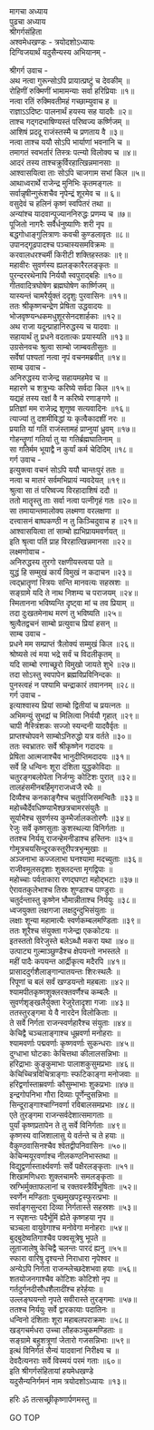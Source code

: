मागचा अध्याय  
पुढचा अध्याय  
श्रीगर्गसंहिता  
अश्वमेधखण्डः - त्रयोदशोऽध्यायः  
दिग्विजयार्थं यदुसैन्यस्य अभियानम् -  
  
श्रीगर्ग उवाच -  
अथ नत्वा गुरून्सोऽपि प्रायात्प्रष्टुं च देवकीम् ॥  
रोहिणीं रुक्मिणीं भामामन्याः सर्वा हरिप्रियाः ॥१॥  
नत्वा रतिं रुक्मिवतीमहं गच्छाम्युवाच ह ॥  
राज्ञाऽऽदिष्टः पालनार्थं हयस्य सह यादवैः ॥२॥  
ताश्च गद्‌गदभाषिण्यस्तं परिष्वज्य कर्ष्णिजम् ॥  
आशिषं प्रददू राजंस्तस्मै च प्रणताय वै ॥३॥  
नत्वा ताश्च ययौ सोऽपि भार्याणां भवनानि च ॥  
तमागतं स्वभर्तारं तिस्त्रः पत्न्यो विलोक्य च ॥४॥  
आदरं तस्य ताश्चक्रुर्विरहात्खिन्नमानसाः ॥  
आश्वासयित्वा ताः सोऽपि चाजगाम सभां किल ॥५॥  
आथाध्वरार्थे राजेन्द्र मुनिभिः कृतमङ्गलः ॥  
सर्वान्नृषीन्गुरूंशचैव नृपेन्द्रं शूरमेव च ॥ ६॥  
वसुदेवं च हलिनं कृष्णं स्वपितरं तथा ॥  
अन्यांश्च यादवान्पूज्याननिरुद्धः प्रणम्य च ॥७॥  
पूजितो नागरैः सर्वैर्धनुष्याणिः शरी नृप ॥  
बद्धगोधाङ्गुलित्राणः कवची कुण्डलावृतः ॥८॥  
उपानद्गूढपादश्च पञ्चास्यसमविक्रमः ॥  
करवालधरश्चर्मी किरीटी शक्तिहस्तकः ॥९॥  
महावीरः सुवर्णस्य ह्यलङ्कारैरलङ्कृतः ॥  
पुरन्दररथेनापि निर्ययौ स्वपुराद्बहिः ॥१०॥  
गीतवादित्रघोषेण ब्रह्मघोषेण कार्ष्णिजम् ॥  
यास्यन्तं चामरैर्युक्तं ददृशुः पुरवासिनः ॥११॥  
ततः श्रीकृष्णचन्द्रेण प्रेषिता उद्धवादयः ॥  
भोजवृष्ण्यन्धकमधुशूरसेनदशार्हकाः ॥१२॥  
अथ राजा यदून्प्राहानिरुद्धस्य च यादवाः ॥  
सहायार्थं तु प्रधने वदतात्कः प्रयास्यति ॥१३॥  
उग्रसेनवचः श्रुत्वा साम्बो जाम्बवतीसुतः ॥  
सर्वेषां पश्यतां नत्वा नृपं वचनमब्रवीत् ॥१४॥  
साम्ब उवाच -  
अनिरुद्धस्य राजेन्द्र सहायमहमेव च ॥  
महारणे च शत्रुभ्यः करिष्ये सर्वदा किल ॥१५॥  
यद्यहं तस्य रक्षां वै न करिष्ये रणाङ्गणे ॥  
प्रतिज्ञां मम राजेन्न्द्र शृणुष्व सत्यवादिनः ॥१६॥  
त्याज्यां तु दशमीविद्धां यः कृत्वैकादशीं नरः ॥  
प्रयाति यां गतिं राजंस्तामहं प्राप्नुयां ध्रुवम् ॥१७॥  
गोहन्तॄणां गतिर्या तु या गतिर्ब्रह्मघातिनाम् ॥  
सा गतिर्मम भूयाद्वै न कुर्यां कर्म चेदिदिम् ॥१८॥  
गर्ग उवाच -  
इत्युक्त्वा वचनं सोऽपि ययौ चान्तःपुरं ततः ॥  
नत्वा च मातरं सर्वमभिप्रायं न्यवदेयत् ॥१९॥  
श्रुत्वा सा तं परिष्वज्य विरहादाशिषं ददौ ॥  
ततो मातॄस्तु ताः सर्वा नत्वा पत्नीगृहं गतः ॥२०॥  
सा तमायान्तमालोक्य लक्ष्मणा वरलक्षणा ॥  
दत्त्वासनं बाष्पकण्ठी न तु किञ्चिदुवाच ह ॥२१॥  
आश्वासयित्वा तां साम्बो ह्यभिप्रायमवर्णयत् ॥  
इति श्रृत्वा पतिं प्राह विरहात्खिन्नमानसा ॥२२॥  
लक्ष्मणोवाच -  
अनिरुद्धस्य तुरगो रक्षणीयस्त्वया पते ॥  
युद्धं हि सम्मुखं कार्यं विमुखं न कदाचन ॥२३॥  
त्वद्भ्रातॄणां स्त्रियः सन्ति मानवत्यः सहस्रशः ॥  
सङ्ग्रामे यदि ते नाथ निशम्य च पराजयम् ॥२४॥  
स्मितानना भविष्यन्ति दृष्ट्वा मां च तव प्रियाम् ॥  
तदा दुःखतमेनाथ मरणं तु भविष्यति ॥२५॥  
श्रुत्वैतद्वचनं साम्बो प्रत्युवाच प्रियां हसन् ॥  
साम्ब उवाच -  
प्रधने मम सम्प्राप्तं त्रैलोक्यं सम्मुखं किल ॥२६॥  
श्रोष्यसे त्वं मया भद्रे सर्वं च विदलीकृतम् ॥  
यदि साम्बो रणाच्छूरो विमुखो जायते शुभे ॥२७॥  
तदा सोऽस्तु स्वपापेन ब्रह्मविप्रविनिन्दकः ॥  
पुनस्त्वहं न पश्यामि चन्द्राकारं तवाननम् ॥२८॥  
गर्ग उवाच -  
इत्याश्वास्य प्रियां साम्बो द्वितीयां च प्रयत्नतः ॥  
अभिमन्युं सुभद्रां च मिलित्वा निर्ययौ गृहात् ॥२९॥  
चापी नैस्त्रिंशकः सज्जो स्यन्दनी यादवैर्वृतः ॥  
प्राप्तश्चोपवने साम्बोऽनिरुद्धो यत्र वर्तते ॥३०॥  
ततः स्वभ्रातरः सर्वे श्रीकृष्णेन गदादयः ॥  
प्रेषिता आत्मजाश्चैव भानुदीप्तिमदादयः ॥३१॥  
सर्वे हि धन्विनः शूरा दंशिता युद्धकोविदाः ॥  
चतुरङ्गबलोपेता निर्जग्मुः कोटिशः पुरात् ॥३२॥  
तालहंसमीनबर्हिमृगराजध्वजै रथैः ॥  
दिव्यैश्च कनकाङ्गैश्च चतुर्वाजिसमन्वितैः ॥३३॥  
महोच्चैर्देवधिष्ण्याभैश्छत्रचामरसंयुतैः ॥  
सूर्याभैश्च सुवर्णस्य कुम्भैर्जालकतोरणैः ॥३४॥  
रेजुः सर्वे कृष्णसुताः कुशस्थल्या विनिर्गताः ॥  
ततश्च निर्ययू राजन्हेमनीडाश्च हस्तिनः ॥३५॥  
गोमूत्रचयसिन्दूरकस्तूरीपत्रभृन्मुखाः ॥  
अञ्जनाभा कज्जलाभा घनश्यामा मदच्युताः ॥३६॥  
राजीवमूलसदृशाः शुक्लदन्ता मृगद्विपाः ॥  
महोच्चाः पर्वताकारा रणद्घण्टा महोद्‌भटाः ॥३७॥  
ऐरावतकुलेभाश्च तिस्रः शुण्डाश्च पाण्डुराः ॥  
चतुर्दन्तास्तु कृष्णेन भौमान्नीताश्च निर्ययुः ॥३८॥  
ध्वजयुक्ता लक्षगजा लक्षदुन्दुभिसंयुताः ॥  
लक्षाः शून्या महामात्यैः स्वर्णकम्बलमण्डिताः ॥३९॥  
ततः शूरैश्च संयुक्ता गजेन्द्रा एककोटयः ॥  
इतस्ततो विरेजुस्ते बलेऽब्धौ मकरा यथा ॥४०॥  
उत्पाट्य गुल्माञ्छुण्डैश्च क्षेपयन्तो नभस्तले ॥  
महीं पादैः कपयन्त आर्द्रीकृत्य मदैरपि ॥४१॥  
प्रासाददुर्गशैलाङ्गान्पातयन्तः शिरःस्थलैः ॥  
रिपूणां च बलं सर्वं खण्डयन्तो महबलाः ॥४२॥  
श्यामपीतकृष्णशुक्लरक्तवर्णैश्च कम्बलैः ॥  
सुवर्णशृङ्खलैर्युक्ता रेजुरेतादृशा गजाः ॥४३॥  
ततस्तुरङ्गमा ये वै नारदेन विलोकिताः ॥  
ते सर्वे निर्गता राजन्स्वर्णहारैश्च संयुताः ॥४४॥  
केचिद्वै चञ्चलाङ्गाश्च धूम्रवर्णा मनोहराः ॥  
श्यामवर्णाः पद्मवर्णाः कृष्णवर्णाः सुकन्धराः ॥४५॥  
दुग्धाभा घोटकाः केचित्तथा कीलालसन्निभाः ॥  
हरिद्राभाः कुङ्कुमाभाः पालाशकुसुमप्रभाः ॥४६॥  
केचिच्चित्रविचित्राङ्गाः स्फटिकाङ्गा मनोजवाः ॥  
हरिद्वर्णास्ताम्रवर्णाः कौसुम्भाभाः शुकप्रभाः ॥४७॥  
इन्द्रगोपनिभा गौरा दिव्याः पूर्णेन्दुसन्निभाः ॥  
सिन्दूराङ्गाश्चाग्निवर्णा रविबालसमप्रभाः ॥४८॥  
एते तुरङ्गमा राजन्सर्वदेशात्समागताः ॥  
पुर्यां कृष्णप्रतापेन ते तु सर्वे विनिर्गताः ॥४९॥  
कृष्णस्य वाजिशालासु ये वर्तन्ते च ते हयाः ॥  
वैकुण्ठवासिनश्चैव श्वेतद्वीपनिवासिनः ॥५०॥  
केचिन्मयूरवर्णाश्च नीलकण्ठनिभास्तथा ॥  
विद्युद्वर्णास्तार्क्ष्यवर्णाः सर्वे पक्षैरलङ्कृताः ॥५१॥  
शिखामणिधराः शुक्लचामरैः समलङ्कृताः ॥  
स्रग्भिर्मुक्ताफलानां च रक्तवस्त्रैर्विभूषिताः ॥५२॥  
स्वर्णेन मण्डिताः पुच्छमुखपट्टस्फुरत्प्रभाः ॥  
सर्वाङ्गसुन्दरा दिव्या निर्गतास्ते सहस्रशः ॥५३॥  
न स्पृशन्तः पदैर्भूमिं ह्येते कृष्णहया नृप ॥  
चञ्चला वायुवेगाश्च मनोवेगा मनोहराः ॥५४॥  
बुद्बुदेष्वतिगाश्चैव पक्वसूत्रेषु भूपते ॥  
लूताजालेषु केचिद्वै चलन्तः पारदं ह्यनु ॥५५॥  
स्फारा वारिषु दृश्यन्ते निराधारा नृपेश्वर ॥  
अन्येऽपि निर्गता राजन्म्लेच्छदेशभवा हयाः ॥५६॥  
शतयोजनगाश्चैव कोटिशः कोटिशो नृप ॥  
गर्तदुर्गनदीसौधशैलादींश्च हरेर्हयाः ॥  
उल्लङ्घयन्तो नृपते सवीरास्ते तुरङ्गमाः ॥५७॥  
ततश्च निर्ययुः सर्वे द्वारकायाः पदातिनः ॥  
धन्विनो दंशिताः शूरा महाबलपराक्रमाः ॥५८॥  
खड्गचर्मधरा उच्चा लौहकञ्चुकमण्डिताः ॥  
सङ्ग्रामे बहुशत्रूणां जेतारो गजसन्निभाः ॥५९॥  
इत्थं विनिर्गतं सैन्यं यादवानां निरीक्ष्य च ॥  
देवदैत्यनराः सर्वे विस्मयं परमं गताः ॥६०॥  
इति श्रीगर्गसंहितायां हयमेधखण्डे  
यदुसैन्यनिर्गमनं नाम त्रयोदशोऽध्यायः ॥१३॥  
  
हरिः ॐ तत्सच्छ्रीकृष्णार्पणमस्तु ॥  
  
GO TOP
